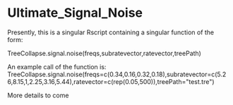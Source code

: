 # Ultimate_Signal_Noise

Presently, this is a singular Rscript containing a singular function of the form:

TreeCollapse.signal.noise(freqs,subratevector,ratevector,treePath)

An example call of the function is:
TreeCollapse.signal.noise(freqs=c(0.34,0.16,0.32,0.18),subratevector=c(5.26,8.15,1,2.25,3.16,5.44),ratevector=c(rep(0.05,500)),treePath="test.tre")

More details to come
